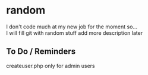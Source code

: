 # random
I don't code much at my new job for the moment so... \
I will fill git with random stuff
add more description later
## To Do / Reminders 
createuser.php only for admin users
